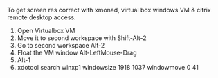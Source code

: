 To get screen res correct with xmonad, virtual box windows VM & citrix remote
desktop access.

1. Open Virtualbox VM
2. Move it to second workspace with Shift-Alt-2
3. Go to second workspace Alt-2
4. Float the VM window Alt-LeftMouse-Drag
5. Alt-1
6. xdotool search winxp1 windowsize 1918 1037 windowmove 0 41
